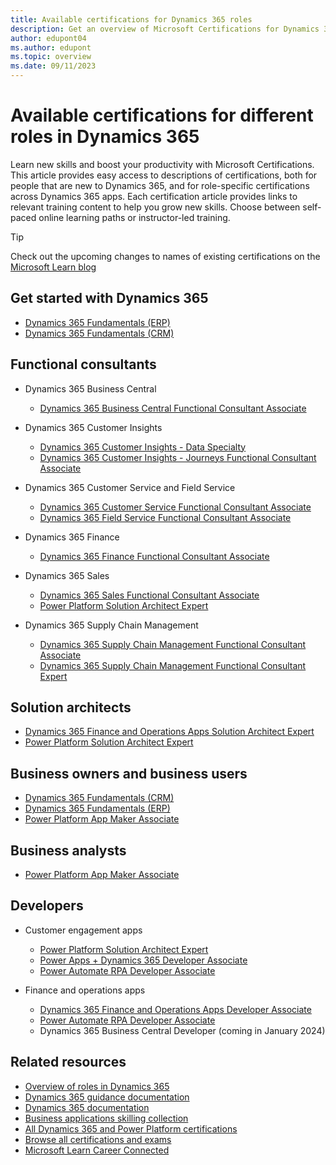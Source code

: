 ```yaml
---
title: Available certifications for Dynamics 365 roles
description: Get an overview of Microsoft Certifications for Dynamics 365-specific roles across customer engagement, finance, operations, and Power Platform.
author: edupont04
ms.author: edupont
ms.topic: overview
ms.date: 09/11/2023
---
```


# Available certifications for different roles in Dynamics 365

Learn new skills and boost your productivity with Microsoft Certifications. This article provides easy access to descriptions of certifications, both for people that are new to Dynamics 365, and for role-specific certifications across Dynamics 365 apps. Each certification article provides links to relevant training content to help you grow new skills. Choose between self-paced online learning paths or instructor-led training.  

> [!TIP]
> Check out the upcoming changes to names of existing certifications on the [Microsoft Learn blog](https://techcommunity.microsoft.com/t5/microsoft-learn-blog/microsoft-learn-updates-to-our-business-applications-training/ba-p/3768924)

## Get started with Dynamics 365

- [Dynamics 365 Fundamentals (ERP)](/certifications/d365-fundamentals-finance-and-operations-apps-erp/)  
- [Dynamics 365 Fundamentals (CRM)](/certifications/d365-fundamentals-customer-engagement-apps-crm/)  

## Functional consultants

- Dynamics 365 Business Central

  - [Dynamics 365 Business Central Functional Consultant Associate](/certifications/d365-business-central-functional-consultant-associate/)

- Dynamics 365 Customer Insights

  - [Dynamics 365 Customer Insights - Data Specialty](/certifications/customer-data-platform-specialty/)  
  - [Dynamics 365 Customer Insights - Journeys Functional Consultant Associate](/certifications/d365-functional-consultant-marketing/)  

- Dynamics 365 Customer Service and Field Service

  - [Dynamics 365 Customer Service Functional Consultant Associate](/certifications/d365-functional-consultant-customer-service/)   
  - [Dynamics 365 Field Service Functional Consultant Associate](/certifications/d365-functional-consultant-field-service/)
 
- Dynamics 365 Finance

  - [Dynamics 365 Finance Functional Consultant Associate](/certifications/d365-functional-consultant-financials/)  

- Dynamics 365 Sales

  - [Dynamics 365 Sales Functional Consultant Associate](/certifications/d365-functional-consultant-sales/)
  - [Power Platform Solution Architect Expert](/certifications/power-platform-solution-architect-expert/)  
  
- Dynamics 365 Supply Chain Management

  - [Dynamics 365 Supply Chain Management Functional Consultant Associate](/certifications/d365-functional-consultant-supply-chain-management/)  
  - [Dynamics 365 Supply Chain Management Functional Consultant Expert](/certifications/d365-supply-chain-management-functional-consultant-expert/)  


## Solution architects

- [Dynamics 365 Finance and Operations Apps Solution Architect Expert](/certifications/power-platform-solution-architect-expert/)  
- [Power Platform Solution Architect Expert](/certifications/power-platform-solution-architect-expert/)  

## Business owners and business users  

- [Dynamics 365 Fundamentals (CRM)](/certifications/d365-fundamentals-customer-engagement-apps-crm/)  
- [Dynamics 365 Fundamentals (ERP)](/certifications/d365-fundamentals-finance-and-operations-apps-erp/)  
- [Power Platform App Maker Associate](/certifications/power-platform-app-maker/)  

## Business analysts

- [Power Platform App Maker Associate](/certifications/power-platform-app-maker/)  

## Developers

- Customer engagement apps

  - [Power Platform Solution Architect Expert](/certifications/power-platform-solution-architect-expert/)  
  - [Power Apps + Dynamics 365 Developer Associate](/certifications/power-apps-and-d365-developer-associate/)  
  - [Power Automate RPA Developer Associate](/certifications/power-automate-rpa-developer-associate)  

- Finance and operations apps

  - [Dynamics 365 Finance and Operations Apps Developer Associate](/certifications/d365-finance-and-operations-apps-developer-associate/)  
  - [Power Automate RPA Developer Associate](/certifications/power-automate-rpa-developer-associate)  
  - Dynamics 365 Business Central Developer (coming in January 2024)  

## Related resources

- [Overview of roles in Dynamics 365](overview.md)  
- [Dynamics 365 guidance documentation](../index.yml)  
- [Dynamics 365 documentation](/dynamics365/index)  
- [Business applications skilling collection](/users/clairenielsen-5564/collections/ee0kf50j226dpk)  
- [All Dynamics 365 and Power Platform certifications](/certifications/browse/?expanded=dynamics-365%2Cpower-platform&products=dynamics-365%2Cpower-platform&resource_type=certification)  
- [Browse all certifications and exams](/certifications/browse/?)  
- [Microsoft Learn Career Connected](/training/career-paths/career-connected)  
